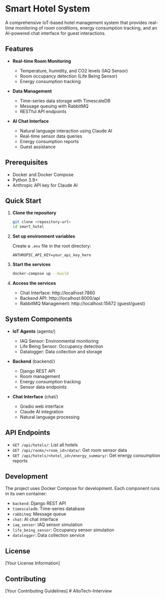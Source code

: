 # Smart Hotel System

A comprehensive IoT-based hotel management system that provides real-time monitoring of room conditions, energy consumption tracking, and an AI-powered chat interface for guest interactions.

## Features

- **Real-time Room Monitoring**
  - Temperature, humidity, and CO2 levels (IAQ Sensor)
  - Room occupancy detection (Life Being Sensor)
  - Energy consumption tracking

- **Data Management**
  - Time-series data storage with TimescaleDB
  - Message queuing with RabbitMQ
  - RESTful API endpoints

- **AI Chat Interface**
  - Natural language interaction using Claude AI
  - Real-time sensor data queries
  - Energy consumption reports
  - Guest assistance

## Prerequisites

- Docker and Docker Compose
- Python 3.9+
- Anthropic API key for Claude AI

## Quick Start

1. **Clone the repository**
   ```bash
   git clone <repository-url>
   cd smart_hotel
   ```

2. **Set up environment variables**
   
   Create a `.env` file in the root directory:
   ```env
   ANTHROPIC_API_KEY=your_api_key_here
   ```

3. **Start the services**
   ```bash
   docker-compose up --build
   ```

4. **Access the services**
   - Chat Interface: http://localhost:7860
   - Backend API: http://localhost:8000/api
   - RabbitMQ Management: http://localhost:15672 (guest/guest)

## System Components

- **IoT Agents** (agents/)
  - IAQ Sensor: Environmental monitoring
  - Life Being Sensor: Occupancy detection
  - Datalogger: Data collection and storage

- **Backend** (backend/)
  - Django REST API
  - Room management
  - Energy consumption tracking
  - Sensor data endpoints

- **Chat Interface** (chat/)
  - Gradio web interface
  - Claude AI integration
  - Natural language processing

## API Endpoints

- `GET /api/hotels/`: List all hotels
- `GET /api/rooms/<room_id>/data/`: Get room sensor data
- `GET /api/hotels/<hotel_id>/energy_summary/`: Get energy consumption reports

## Development

The project uses Docker Compose for development. Each component runs in its own container:

- `backend`: Django REST API
- `timescaledb`: Time-series database
- `rabbitmq`: Message queue
- `chat`: AI chat interface
- `iaq_sensor`: IAQ sensor simulation
- `life_being_sensor`: Occupancy sensor simulation
- `datalogger`: Data collection service

## License

[Your License Information]

## Contributing

[Your Contributing Guidelines] #   A l t o T e c h - I n t e r v i e w  
 